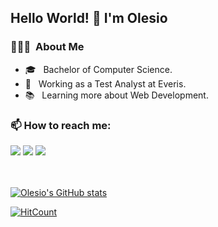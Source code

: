 <h2> Hello World! 👋 I'm Olesio </h2>

<h3> 👨🏻‍💻 &nbsp;About Me </h3>

- 🎓 &nbsp; Bachelor of Computer Science.
- 💼 &nbsp; Working as a Test Analyst at Everis.
- 📚 &nbsp; Learning more about Web Development.

<h3> 📫 How to reach me: </h3>
<a href="https://www.linkedin.com/in/olesiogn/"><img src="https://img.shields.io/badge/LinkedIn-0077B5?style=for-the-badge&logo=linkedin&logoColor=white" /></a>
<a href="mailto:netogardenghi@gmail.com?subject=Contato%20Github"><img src="https://img.shields.io/badge/Gmail-D14836?style=for-the-badge&logo=gmail&logoColor=white" /></a>
<a href="https://open.spotify.com/user/cheirodebacon?si=7301d8d6838f4324"><img src="https://img.shields.io/badge/Spotify-1ED760?&style=for-the-badge&logo=spotify&logoColor=white" /></a>

<br> <br>
[![Olesio's GitHub stats](https://github-readme-stats.vercel.app/api?username=olesiogn&show_icons=true&theme=dark&custom_title=Olesio's+GitHub+Stats)](https://github.com/anuraghazra/github-readme-stats)

[![HitCount](http://hits.dwyl.com/olesiogn/https://githubcom/olesiogn.svg)](http://hits.dwyl.com/olesiogn/https://githubcom/olesiogn)

<!--
**olesiogn/olesiogn** is a ✨ _special_ ✨ repository because its `README.md` (this file) appears on your GitHub profile.

Here are some ideas to get you started:

- 🔭 I’m currently working on ...
- 🌱 I’m currently learning ...
- 👯 I’m looking to collaborate on ...
- 🤔 I’m looking for help with ...
- 💬 Ask me about ...
- 📫 How to reach me: ...
- 😄 Pronouns: ...
- ⚡ Fun fact: ...
-->
